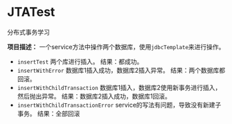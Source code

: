 # JTATest
分布式事务学习

**项目描述：**
一个service方法中操作两个数据库，使用`jdbcTemplate`来进行操作。

* `insertTest`
两个库进行插入。
结果：都成功。
* `insertWithError`
数据库1插入成功，数据库2插入异常。
结果：两个数据库都回滚。
* `insertWithChildTransaction`
数据库1插入，数据库2使用新事务进行插入，然后抛出异常。
结果：数据库2插入成功，数据库1回滚。
* `insertWithChildTransactionError`
service的写法有问题，导致没有新建子事务。
结果：全部回滚